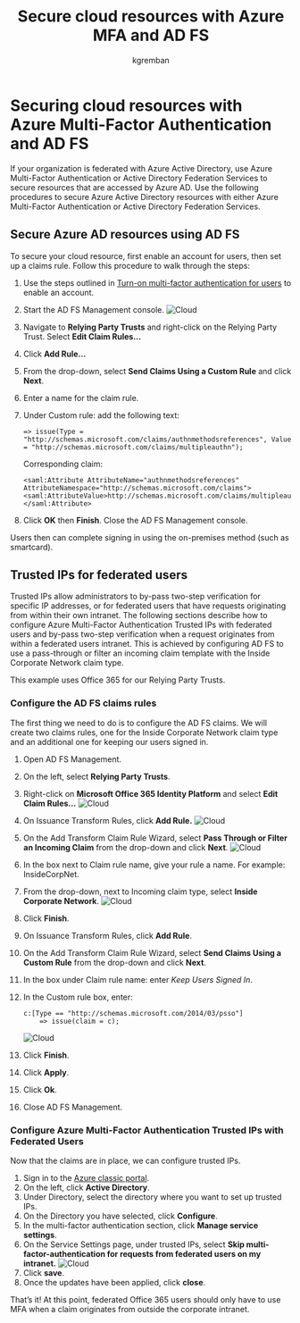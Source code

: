 ﻿---
title: Secure cloud resources with Azure MFA and AD FS
description: This is the Azure Multi-Factor authentication page that describes how to get started with Azure MFA and AD FS in the cloud.
services: multi-factor-authentication
documentationcenter: ''
author: kgremban
manager: femila
editor: yossib

ms.assetid: 0927fc67-8090-4fdd-913a-b3cfed3fbe77
ms.service: multi-factor-authentication
ms.workload: identity
ms.tgt_pltfrm: na
ms.devlang: na
ms.topic: get-started-article
ms.date: 10/14/2016
ms.author: kgremban

---
# Securing cloud resources with Azure Multi-Factor Authentication and AD FS
If your organization is federated with Azure Active Directory, use Azure Multi-Factor Authentication or Active Directory Federation Services to secure resources that are accessed by Azure AD. Use the following procedures to secure Azure Active Directory resources with either Azure Multi-Factor Authentication or Active Directory Federation Services.

## Secure Azure AD resources using AD FS
To secure your cloud resource, first enable an account for users, then set up a claims rule. Follow this procedure to walk through the steps:

1. Use the steps outlined in [Turn-on multi-factor authentication for users](multi-factor-authentication-get-started-cloud.md#turn-on-multi-factor-authentication-for-users) to enable an account.
2. Start the AD FS Management console.
   ![Cloud](./media/multi-factor-authentication-get-started-adfs-cloud/adfs1.png)
3. Navigate to **Relying Party Trusts** and right-click on the Relying Party Trust. Select **Edit Claim Rules…**
4. Click **Add Rule…**
5. From the drop-down, select **Send Claims Using a Custom Rule** and click **Next**.
6. Enter a name for the claim rule.
7. Under Custom rule: add the following text:
   
    ```
    => issue(Type = "http://schemas.microsoft.com/claims/authnmethodsreferences", Value = "http://schemas.microsoft.com/claims/multipleauthn");
    ```
   
    Corresponding claim:
   
    ```
    <saml:Attribute AttributeName="authnmethodsreferences" AttributeNamespace="http://schemas.microsoft.com/claims">
    <saml:AttributeValue>http://schemas.microsoft.com/claims/multipleauthn</saml:AttributeValue>
    </saml:Attribute>
    ```
8. Click **OK** then **Finish**. Close the AD FS Management console.

Users then can complete signing in using the on-premises method (such as smartcard).

## Trusted IPs for federated users
Trusted IPs allow administrators to by-pass two-step verification for specific IP addresses, or for federated users that have requests originating from within their own intranet. The following sections describe how to configure Azure Multi-Factor Authentication Trusted IPs with federated users and by-pass two-step verification when a request originates from within a federated users intranet. This is achieved by configuring AD FS to use a pass-through or filter an incoming claim template with the Inside Corporate Network claim type.

This example uses Office 365 for our Relying Party Trusts.

### Configure the AD FS claims rules
The first thing we need to do is to configure the AD FS claims. We will create two claims rules, one for the Inside Corporate Network claim type and an additional one for keeping our users signed in.

1. Open AD FS Management.
2. On the left, select **Relying Party Trusts**.
3. Right-click on **Microsoft Office 365 Identity Platform** and select **Edit Claim Rules…**
   ![Cloud](./media/multi-factor-authentication-get-started-adfs-cloud/trustedip1.png)
4. On Issuance Transform Rules, click **Add Rule.**
   ![Cloud](./media/multi-factor-authentication-get-started-adfs-cloud/trustedip2.png)
5. On the Add Transform Claim Rule Wizard, select **Pass Through or Filter an Incoming Claim** from the drop-down and click **Next**.
   ![Cloud](./media/multi-factor-authentication-get-started-adfs-cloud/trustedip3.png)
6. In the box next to Claim rule name, give your rule a name. For example: InsideCorpNet.
7. From the drop-down, next to Incoming claim type, select **Inside Corporate Network**.
   ![Cloud](./media/multi-factor-authentication-get-started-adfs-cloud/trustedip4.png)
8. Click **Finish**.
9. On Issuance Transform Rules, click **Add Rule**.
10. On the Add Transform Claim Rule Wizard, select **Send Claims Using a Custom Rule** from the drop-down and click **Next**.
11. In the box under Claim rule name: enter *Keep Users Signed In*.
12. In the Custom rule box, enter:
    
        c:[Type == "http://schemas.microsoft.com/2014/03/psso"]
            => issue(claim = c);
    ![Cloud](./media/multi-factor-authentication-get-started-adfs-cloud/trustedip5.png)
13. Click **Finish**.
14. Click **Apply**.
15. Click **Ok**.
16. Close AD FS Management.

### Configure Azure Multi-Factor Authentication Trusted IPs with Federated Users
Now that the claims are in place, we can configure trusted IPs.

1. Sign in to the [Azure classic portal](https://manage.windowsazure.com).
2. On the left, click **Active Directory**.
3. Under Directory, select the directory where you want to set up trusted IPs.
4. On the Directory you have selected, click **Configure**.
5. In the multi-factor authentication section, click **Manage service settings**.
6. On the Service Settings page, under trusted IPs, select **Skip multi-factor-authentication for requests from federated users on my intranet.**
   ![Cloud](./media/multi-factor-authentication-get-started-adfs-cloud/trustedip6.png)
7. Click **save**.
8. Once the updates have been applied, click **close**.

That’s it! At this point, federated Office 365 users should only have to use MFA when a claim originates from outside the corporate intranet.

